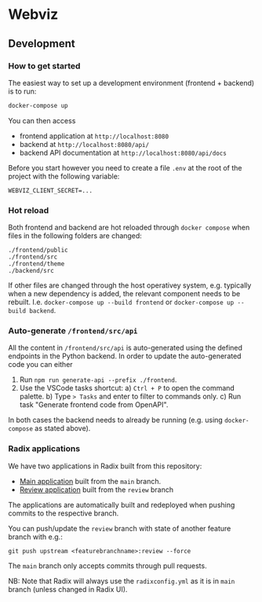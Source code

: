 # Webviz

## Development

### How to get started

The easiest way to set up a development environment (frontend + backend) is to run:
```bash
docker-compose up
```
You can then access
* frontend application at `http://localhost:8080`
* backend at `http://localhost:8080/api/`
* backend API documentation at `http://localhost:8080/api/docs`

Before you start however you need to create a file `.env` at the root of the project
with the following variable:
```
WEBVIZ_CLIENT_SECRET=...
```

### Hot reload

Both frontend and backend are hot reloaded through `docker compose` when files
in the following folders are changed:
```
./frontend/public
./frontend/src
./frontend/theme
./backend/src
```

If other files are changed through the host operativey system,
e.g. typically when a new dependency is added, the relevant component needs to be rebuilt. I.e.
`docker-compose up --build frontend` or `docker-compose up --build backend`.

### Auto-generate `/frontend/src/api`

All the content in `/frontend/src/api` is auto-generated using the defined endpoints
in the Python backend. In order to update the auto-generated code you can either

1) Run `npm run generate-api --prefix ./frontend`.
2) Use the VSCode tasks shortcut:
    a) `Ctrl + P` to open the command palette.
    b) Type `> Tasks` and enter to filter to commands only.
    c) Run task "Generate frontend code from OpenAPI".

In both cases the backend needs to already be running (e.g. using `docker-compose`
as stated above).

### Radix applications

We have two applications in Radix built from this repository:
* [Main application](https://webviz.app.radix.equinor.com/) built from the `main` branch.
* [Review application](https://frontend-webviz-review.radix.equinor.com/) built from the `review` branch

The applications are automatically built and redeployed when pushing commits to the respective branch.

You can push/update the `review` branch with state of another feature branch with e.g.:
```
git push upstream <featurebranchname>:review --force
```
The `main` branch only accepts commits through pull requests.

NB: Note that Radix will always use the `radixconfig.yml` as it is in `main` branch (unless changed in Radix UI).